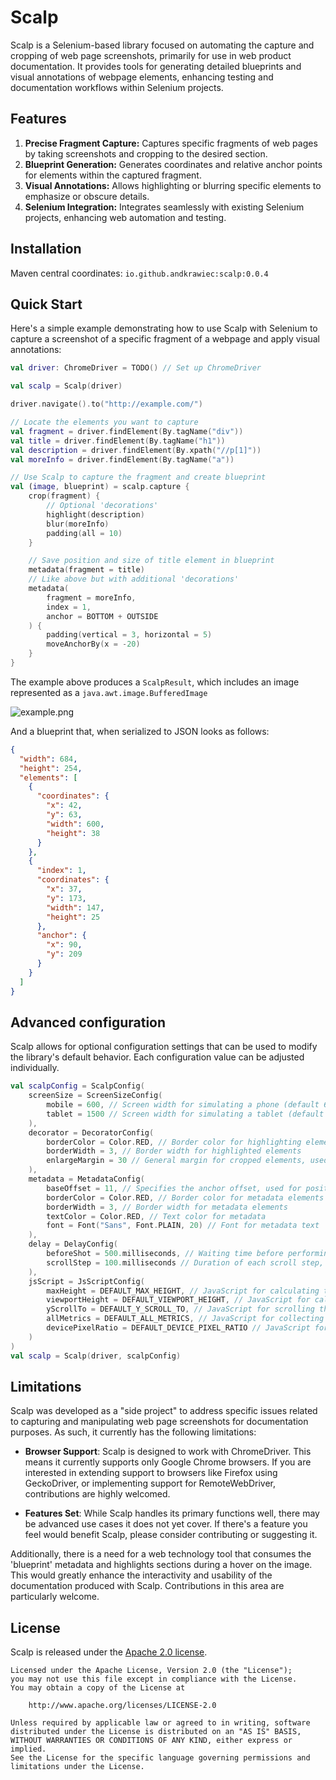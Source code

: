 # Scalp
Scalp is a Selenium-based library focused on automating the capture and cropping of web page screenshots, primarily for use in web product documentation. It provides tools for generating detailed blueprints and visual annotations of webpage elements, enhancing testing and documentation workflows within Selenium projects.

## Features
1. **Precise Fragment Capture:** Captures specific fragments of web pages by taking screenshots and cropping to the desired section.
2. **Blueprint Generation:** Generates coordinates and relative anchor points for elements within the captured fragment.
3. **Visual Annotations:** Allows highlighting or blurring specific elements to emphasize or obscure details.
4. **Selenium Integration:** Integrates seamlessly with existing Selenium projects, enhancing web automation and testing.

## Installation
Maven central coordinates: `io.github.andkrawiec:scalp:0.0.4`

## Quick Start
Here's a simple example demonstrating how to use Scalp with Selenium to capture a screenshot of a specific fragment of a webpage and apply visual annotations:

```kotlin
val driver: ChromeDriver = TODO() // Set up ChromeDriver

val scalp = Scalp(driver)

driver.navigate().to("http://example.com/")

// Locate the elements you want to capture
val fragment = driver.findElement(By.tagName("div"))
val title = driver.findElement(By.tagName("h1"))
val description = driver.findElement(By.xpath("//p[1]"))
val moreInfo = driver.findElement(By.tagName("a"))

// Use Scalp to capture the fragment and create blueprint
val (image, blueprint) = scalp.capture {
    crop(fragment) {
        // Optional 'decorations'
        highlight(description)
        blur(moreInfo)
        padding(all = 10)
    }

    // Save position and size of title element in blueprint
    metadata(fragment = title)
    // Like above but with additional 'decorations' 
    metadata(
        fragment = moreInfo,
        index = 1,
        anchor = BOTTOM + OUTSIDE
    ) {
        padding(vertical = 3, horizontal = 5)
        moveAnchorBy(x = -20)
    }
}
```

The example above produces a `ScalpResult`, which includes an image represented as a `java.awt.image.BufferedImage`

![example.png](images%2Fbasic_example.png)

And a blueprint that, when serialized to JSON looks as follows:
```json
{
  "width": 684,
  "height": 254,
  "elements": [
    {
      "coordinates": {
        "x": 42,
        "y": 63,
        "width": 600,
        "height": 38
      }
    },
    {
      "index": 1,
      "coordinates": {
        "x": 37,
        "y": 173,
        "width": 147,
        "height": 25
      },
      "anchor": {
        "x": 90,
        "y": 209
      }
    }
  ]
}
```

## Advanced configuration

Scalp allows for optional configuration settings that can be used to modify the library's default behavior. Each configuration value can be adjusted individually.

```kotlin
val scalpConfig = ScalpConfig(
    screenSize = ScreenSizeConfig(
        mobile = 600, // Screen width for simulating a phone (default 600 pixels)
        tablet = 1500 // Screen width for simulating a tablet (default 1500 pixels)
    ),
    decorator = DecoratorConfig(
        borderColor = Color.RED, // Border color for highlighting elements
        borderWidth = 3, // Border width for highlighted elements
        enlargeMargin = 30 // General margin for cropped elements, used with enlargeLeft, Top, Right, Bottom for temporary CSS styles
    ),
    metadata = MetadataConfig(
        baseOffset = 11, // Specifies the anchor offset, used for positioning the anchor as AnchorPosition.INSIDE or AnchorPosition.OUTSIDE
        borderColor = Color.RED, // Border color for metadata elements
        borderWidth = 3, // Border width for metadata elements
        textColor = Color.RED, // Text color for metadata
        font = Font("Sans", Font.PLAIN, 20) // Font for metadata text
    ),
    delay = DelayConfig(
        beforeShot = 500.milliseconds, // Waiting time before performing each screenshot
        scrollStep = 100.milliseconds // Duration of each scroll step, useful for animations
    ),
    jsScript = JsScriptConfig(
        maxHeight = DEFAULT_MAX_HEIGHT, // JavaScript for calculating the maximum height of the document
        viewportHeight = DEFAULT_VIEWPORT_HEIGHT, // JavaScript for calculating the height of the visible area in the browser window
        yScrollTo = DEFAULT_Y_SCROLL_TO, // JavaScript for scrolling the window to a specified position on the Y-axis
        allMetrics = DEFAULT_ALL_METRICS, // JavaScript for collecting and returning metrics related to browser window and screen sizes, device scaling, and mobility
        devicePixelRatio = DEFAULT_DEVICE_PIXEL_RATIO // JavaScript for returning the device pixel ratio, used to determine screenshot quality on different devices
    )
)
val scalp = Scalp(driver, scalpConfig)
```

## Limitations

Scalp was developed as a "side project" to address specific issues related to capturing and manipulating web page screenshots for documentation purposes. As such, it currently has the following limitations:

- **Browser Support**: Scalp is designed to work with ChromeDriver. This means it currently supports only Google Chrome browsers. If you are interested in extending support to browsers like Firefox using GeckoDriver, or implementing support for RemoteWebDriver, contributions are highly welcomed.

- **Features Set**: While Scalp handles its primary functions well, there may be advanced use cases it does not yet cover. If there's a feature you feel would benefit Scalp, please consider contributing or suggesting it.

Additionally, there is a need for a web technology tool that consumes the 'blueprint' metadata and highlights sections during a hover on the image. This would greatly enhance the interactivity and usability of the documentation produced with Scalp. Contributions in this area are particularly welcome.

## License

Scalp is released under the [Apache 2.0 license](LICENSE).

```
Licensed under the Apache License, Version 2.0 (the "License");
you may not use this file except in compliance with the License.
You may obtain a copy of the License at

    http://www.apache.org/licenses/LICENSE-2.0

Unless required by applicable law or agreed to in writing, software
distributed under the License is distributed on an "AS IS" BASIS,
WITHOUT WARRANTIES OR CONDITIONS OF ANY KIND, either express or implied.
See the License for the specific language governing permissions and
limitations under the License.
```
